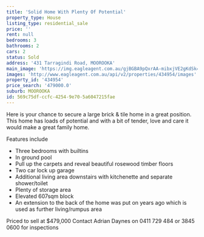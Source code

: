 ```yaml
---
title: 'Solid Home With Plenty Of Potential'
property_type: House
listing_type: residential_sale
price: ''
rent: null
bedrooms: 3
bathrooms: 2
cars: 2
status: Sold
address: '431 Tarragindi Road, MOOROOKA'
main_image: 'https://img.eagleagent.com.au/gjBGBA9pQxrAA-mibxjVE2gKdSk=/1280x854/smart/https://s3-us-west-2.amazonaws.com/eagleagent-orig/images/6819289/105476732-image-M.jpg'
images: 'http://www.eagleagent.com.au/api/v2/properties/434954/images'
property_id: '434954'
price_search: '479000.0'
suburb: MOOROOKA
id: 569c75df-ccfc-4254-9e70-5a6047215fae
---
```

Here is your chance to secure a large brick & tile home in a great position. This home has loads of potential and with a bit of tender, love and care it would make a great family home.

Features include
* Three bedrooms with builtins
* In ground pool
* Pull up the carpets and reveal beautiful rosewood timber floors
* Two car lock up garage
* Additional living area downstairs with kitchenette and separate shower/toilet
* Plenty of storage area
* Elevated 607sqm block
* An extension to the back of the home was put on years ago which is used as further living/rumpus area

Priced to sell at $479,000
Contact Adrian Daynes on 0411 729 484 or 3845 0600 for inspections